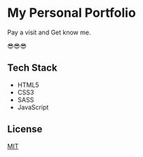 # My Personal Portfolio

Pay a visit and Get know me. 

😎😎😎

## Tech Stack

- HTML5
- CSS3
- SASS
- JavaScript


## License
[MIT](https://choosealicense.com/licenses/mit/)
